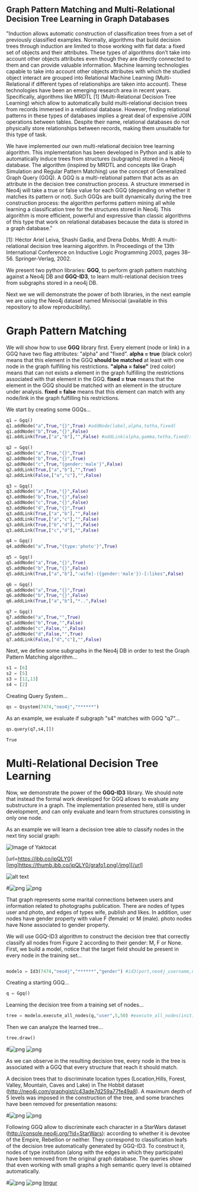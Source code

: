 ## Graph Pattern Matching and Multi-Relational Decision Tree Learning in Graph Databases

"Induction allows automatic construction of classification trees from a set of previously classified examples. Normally, algorithms that build decision trees through induction are limited to those working with flat data: a fixed set of objects and their attributes. These types of algorithms don’t take into account other objects attributes even though they are directly connected to them and can provide valuable information. Machine learning technologies capable to take into account other objects attributes with which the studied object interact are grouped into Relational Machine Learning  (Multi-Relational if different types of relationships are taken into account). These technologies have been an emerging research area in recent years. Specifically, algorithms like MRDTL [1] (Multi-Relational Decision Tree Learning) which allow to automatically build multi-relational decision trees from records immersed in a relational database. However, finding relational patterns in these types of databases implies a great deal of expensive JOIN operations between tables. Despite their name, relational databases do not physically store relationships between records, making them unsuitable for this type of task.
 
We have implemented our own multi-relational decision tree learning algorithm. This implementation has been developed in Python and is able to automatically induce trees from structures (subgraphs) stored in a Neo4j database. The algorithm (inspired by MRDTL and concepts like Graph Simulation and Regular Pattern Matching) use the concept of Generalized Graph Query (GGQ). A GGQ is a multi-relational pattern that acts as an attribute in the decision tree construction process. A structure immersed in Neo4j will take a true or false value for each GGQ (depending on whether it matches its pattern or not). Such GGQs are built dynamically during the tree construction process: the algorithm performs pattern mining all while learning a classification tree for the structures stored in Neo4j. This algorithm is more efficient, powerful and expressive than classic algorithms of this type that work on relational databases because the data is stored in a graph database." 

[1]: Héctor Ariel Leiva, Shashi Gadia, and Drena Dobbs. Mrdtl: A multi-relational decision tree learning algorithm. In Proceedings of the 13th International Conference on Inductive Logic Programming 2003, pages 38–56. Springer-Verlag, 2002.

We present two python libraries: **GGQ**, to perform graph pattern matching against a Neo4j DB and **GGQ-ID3**, to learn multi-relational decision trees from subgraphs stored in a neo4j DB. 

Next we we will demonstrate the power of both libraries, in the next eample we are using the Neo4j dataset named Minisocial (available in this repository to allow reproducibility). 

# Graph Pattern Matching

We will show how to use **GGQ** library first. Every element (node or link) in a GGQ have two flag attributes: "alpha" and "fixed". **alpha = true** (black color) means that this element in the GGQ **should be matched** at least with one node in the graph fulfilling his restrictions. **"alpha = false"** (red color) means that can not exists a element in the graph fulfilling the restrictions associated with that element in the GGQ. **fixed = true** means that the element in the GGQ should be matched with an element in the structure under analysis. **fixed = false** means that this element can match with any node/link in the graph fulfilling his restrictions.

We start by creating some GGQs...


```python
q1 = Ggq()
q1.addNode("a",True,"{}",True) #addNode(label,alpha,tetha,fixed)
q1.addNode("b",True,"{}",False)
q1.addLink(True,["a","b"],"",False) #addLink(alpha,gamma,tetha,fixed):

q2 = Ggq() 
q2.addNode("a",True,"{}",True)
q2.addNode("b",True,"{}",True)
q2.addNode("c",True,"{gender:'male'}",False)
q2.addLink(True,["a","b"],"",True)
q2.addLink(False,["a","c"],"",False)

q3 = Ggq()
q3.addNode("a",True,"{}",False)
q3.addNode("b",True,"{}",False)
q3.addNode("c",True,"{}",False)
q3.addNode("d",True,"{}",True)
q3.addLink(True,["a","b"],"",False)
q3.addLink(True,["a","c"],"",False)
q3.addLink(True,["b","d"],"",False)
q3.addLink(True,["c","d"],"",False)

q4 = Ggq()
q4.addNode("a",True,"{type:'photo'}",True)

q5 = Ggq()
q5.addNode("a",True,"{}",True)
q5.addNode("b",True,"{}",False)
q5.addLink(True,["a","b"],":wife]-({gender:'male'})-[:likes",False)

q6 = Ggq()
q6.addNode("a",True,"{}",True)
q6.addNode("b",True,"{}",False)
q6.addLink(True,["a","b"],"*..",False)

q7 = Ggq()
q7.addNode("a",True,"",True)
q7.addNode("b",True,"",False)
q7.addNode("c",False,"",False)
q7.addNode("d",False,"",True)
q7.addLink(False,["d","c"],"",False)
```

Next, we define some subgraphs in the Neo4j DB in order to test the Graph Pattern Matching algorithm...


```python
s1 = [6]
s2 = [5]
s3 = [12,13]
s4 = [2]
```

Creating Query System...


```python
qs = Qsystem(7474,"neo4j","******")
```

As an example, we evaluate if subgraph "s4" matches with GGQ "q7"...


```python
qs.query(q7,s4,[])
```

    True

# Multi-Relational Decision Tree Learning

Now, we demonstrate the power of the **GGQ-ID3** library. We should note that instead the formal work developed for GGQ allows to evaluate any substructure in a graph. The implementation presented here, still is under development, and can only evaluate and learn from structures consisting in only one node. 

As an example we will learn a decission tree able to classify nodes in the next tiny social graph:

![Image of Yaktocat](https://thumb.ibb.co/jpQLY0/grafo1.png)

[url=https://ibb.co/jpQLY0][img]https://thumb.ibb.co/jpQLY0/grafo1.png[/img][/url]

![alt text](https://imgur.com/a/uJtlOKX "Logo Title Text 1")

#![png](https://s1.postimg.org/s69s3w0of/grafo1.png)
![png](https://imgur.com/a/uJtlOKX)

That graph represents some marital connections between users and information related to photographs publication. There are nodes of types user and photo, and edges of types wife, publish and likes. In addition, user nodes have gender property with value F (female) or M (male). photo nodes have None associated to gender property.

We will use GGQ-ID3 algorithm to construct the decision tree that correctly classify all nodes from Figure 2 according to their gender: M, F or None. First, we build a model, notice that the target field should be present in every node in the training set...

```python

modelo = Id3(7474,"neo4j","******","gender") #id3(port,neo4j_username,neo4j_password,target_field)
```

Creating a starting GGQ...


```python
q = Ggq()
```

Learning the decision tree from a training set of nodes...


```python
tree = modelo.execute_all_nodes(q,"user",5,50) #execute_all_nodes(initial ggq, type node, max tree depth, max nodes)
```

Then we can analyze the learned tree...


```python
tree.draw()
```


#![png](https://s2.postimg.org/xmncirhx5/social1.png)
![png](https://imgur.com/a/IIDFobX)


As we can observe in the resulting decision tree, every node in the tree is associated with a GGQ that every structure that reach it should match.

A decision trees that to discriminate location types (Location,Hills, Forest, Valley, Mountain, Caves and Lake) in The Hobbit dataset (http://neo4j.com/graphgist/c43ade7d259a77fe49a8). A maximum depth of 5 levels was imposed in the construction of the tree, and some branches have been removed for presentation reasons:

#![png](https://s1.postimg.org/yd2ycrxkf/hobbit-tree-location-final.png)
![png](https://imgur.com/a/ikszBf1)

Following GGQ allow to discriminate each character in a StarWars dataset (http://console.neo4j.org/?id=StarWars): according to whether it is devotee of the Empire, Rebellion or neither. They correspond to classification leafs of the decision tree automatically generated by GGQ-ID3. To construct it, nodes of type institution (along with the edges in which they participate) have been removed from the original graph database. The queries show that even working with small graphs a high semantic query level is obtained automatically.

#![png](https://s2.postimg.org/lxhg23vah/starwars-side.jpg)
![png](https://imgur.com/a/vfa8qSr)
[Imgur](https://i.imgur.com/77vmd3y.jpg)


